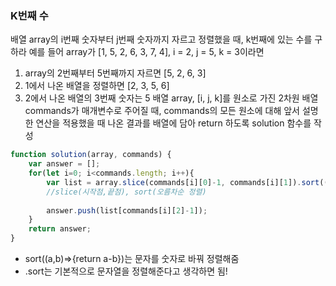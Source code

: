 ### K번째 수   

배열 array의 i번째 숫자부터 j번째 숫자까지 자르고 정렬했을 때, k번째에 있는 수를 구하라
예를 들어 array가 [1, 5, 2, 6, 3, 7, 4], i = 2, j = 5, k = 3이라면

1. array의 2번째부터 5번째까지 자르면 [5, 2, 6, 3]
2. 1에서 나온 배열을 정렬하면 [2, 3, 5, 6]
3. 2에서 나온 배열의 3번째 숫자는 5
배열 array, [i, j, k]를 원소로 가진 2차원 배열 commands가 매개변수로 주어질 때, commands의 모든 원소에 대해 앞서 설명한 연산을 적용했을 때 나온 결과를 배열에 담아 return 하도록 solution 함수를 작성


```javascript
function solution(array, commands) {
    var answer = [];
    for(let i=0; i<commands.length; i++){
        var list = array.slice(commands[i][0]-1, commands[i][1]).sort((a,b)=>{return a-b});
        //slice(시작점,끝점), sort(오름차순 정렬)
        
        answer.push(list[commands[i][2]-1]);
    }
    return answer;
}
```

- sort((a,b)=>{return a-b})는 문자를 숫자로 바꿔 정렬해줌   
- .sort는 기본적으로 문자열을 정렬해준다고 생각하면 됨!
